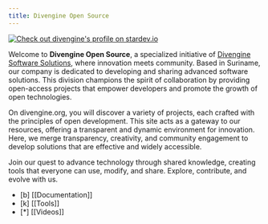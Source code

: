 ```yaml
---
title: Divengine Open Source
---
```

<a href="https://stardev.io/developers/divengine"><img alt="Check out divengine's profile on stardev.io" src="https://stardev.io/developers/divengine/badge/languages/global.svg" /></a>

Welcome to **Divengine Open Source**, a specialized initiative of [Divengine Software Solutions](https://divengine.com), where innovation meets community. Based in Suriname, our company is dedicated to developing and sharing advanced software solutions. This division champions the spirit of collaboration by providing open-access projects that empower developers and promote the growth of open technologies.

On divengine.org, you will discover a variety of projects, each crafted with the principles of open development. This site acts as a gateway to our resources, offering a transparent and dynamic environment for innovation. Here, we merge transparency, creativity, and community engagement to develop solutions that are effective and widely accessible.

Join our quest to advance technology through shared knowledge, creating tools that everyone can use, modify, and share. Explore, contribute, and evolve with us.

- [b] [[Documentation]]
- [k] [[Tools]]
- [*] [[Videos]]